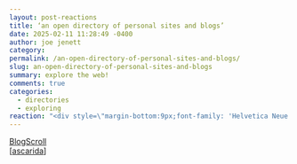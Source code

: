 ```yaml
---
layout: post-reactions
title: ‘an open directory of personal sites and blogs’
date: 2025-02-11 11:28:49 -0400
author: joe jenett
category: 
permalink: /an-open-directory-of-personal-sites-and-blogs/
slug: an-open-directory-of-personal-sites-and-blogs
summary: explore the web!
comments: true
categories:
  - directories
  - exploring
reaction: "<div style=\"margin-bottom:9px;font-family: 'Helvetica Neue',Helvetica,Arial,sans-serif;font-weight:600;font-size:.9rem;\">Reactions:</div><p><a href=\"https://toot.community/@jenett/113986239436854495#favorited-by-109326597713827183\"><img src=\"https://static.toot.community/cache/accounts/avatars/112/757/571/850/957/359/original/71a15e19bfc75e90.png\" alt=\"\" width=\"48\"><br><span style=\"font-size:.9rem;\">Pamela</span></a></p>"
---
```

<a title="BlogScroll - Personal Blog &amp; Site Directory" href="https://blogscroll.com/">BlogScroll</a><br>[<a title="source" href="https://pinboard.in/u:ascarida">ascarida</a>]





<a style="display:none;" href="https://brid.gy/publish/mastodon"><small>(cross-posted to mastodon)</small></a>